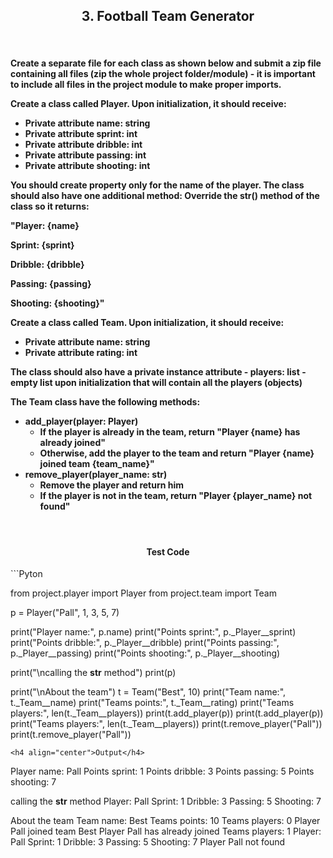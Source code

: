 <h2 align="center">3. Football Team Generator</h2>

<br/>

<h4 align="left">
Create a separate file for each class as shown below and submit a zip file containing all files (zip the whole project folder/module) - it is important to include all files in the project module to make proper imports.

Create a class called Player. Upon initialization, it should receive:

- Private attribute name: string
- Private attribute sprint: int
- Private attribute dribble: int
- Private attribute passing: int
- Private attribute shooting: int

You should create property only for the name of the player. The class should also have one additional method:
Override the __str__() method of the class so it returns:

"Player: {name}

Sprint: {sprint}

Dribble: {dribble}

Passing: {passing}

Shooting: {shooting}"

Create a class called Team. Upon initialization, it should receive:

- Private attribute name: string
- Private attribute rating: int

The class should also have a private instance attribute - players: list - empty list upon initialization that will
contain all the players (objects)

The Team class have the following methods:

- add_player(player: Player)
    - If the player is already in the team, return "Player {name} has already joined"
    - Otherwise, add the player to the team and return "Player {name} joined team {team_name}"
- remove_player(player_name: str)
    - Remove the player and return him
    - If the player is not in the team, return "Player {player_name} not found"
      </h4>

<br/>

<h4 align="center">Test Code</h4>
```Pyton

from project.player import Player
from project.team import Team


p = Player("Pall", 1, 3, 5, 7)

print("Player name:", p.name)
print("Points sprint:", p._Player__sprint)
print("Points dribble:", p._Player__dribble)
print("Points passing:", p._Player__passing)
print("Points shooting:", p._Player__shooting)

print("\ncalling the __str__ method")
print(p)

print("\nAbout the team")
t = Team("Best", 10)
print("Team name:", t._Team__name)
print("Teams points:", t._Team__rating)
print("Teams players:", len(t._Team__players))
print(t.add_player(p))
print(t.add_player(p))
print("Teams players:", len(t._Team__players))
print(t.remove_player("Pall"))
print(t.remove_player("Pall"))
```
<h4 align="center">Output</h4>
```
Player name: Pall
Points sprint: 1
Points dribble: 3
Points passing: 5
Points shooting: 7

calling the __str__ method
Player: Pall
Sprint: 1
Dribble: 3
Passing: 5
Shooting: 7

About the team
Team name: Best
Teams points: 10
Teams players: 0
Player Pall joined team Best
Player Pall has already joined
Teams players: 1
Player: Pall
Sprint: 1
Dribble: 3
Passing: 5
Shooting: 7
Player Pall not found
```